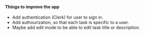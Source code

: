 #### Things to improve the app

- Add authentication (Clerk) for user to sign in.
- Add authourization, so that each task is specific to a user.
- Maybe add edit mode to be able to edit task title or description.

